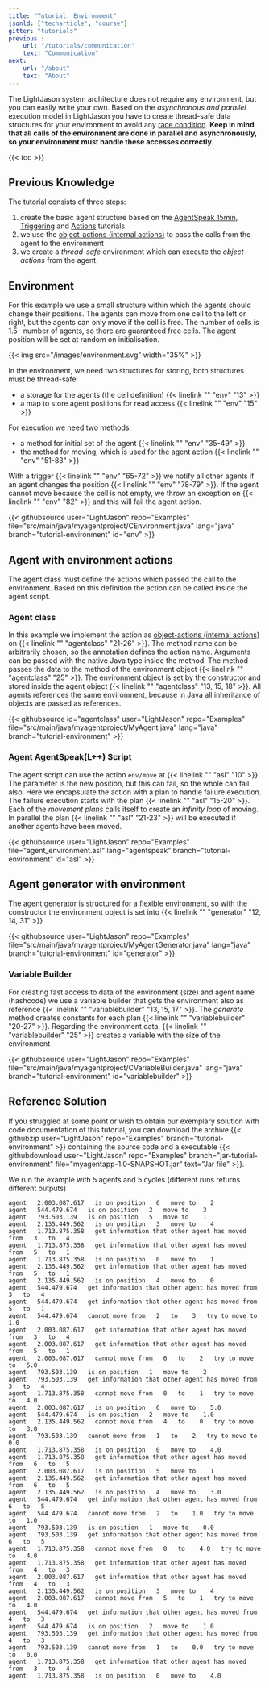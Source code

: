 ```yaml
---
title: "Tutorial: Environment"
jsonld: ["techarticle", "course"]
gitter: "tutorials"
previous :
    url: "/tutorials/communication"
    text: "Communication"  
next:
    url: "/about"
    text: "About"          
---
```



The LightJason system architecture does not require any environment, but you can easily write your own. Based on the _asynchronous and parallel_ execution model in LightJason you have to create thread-safe data structures for your environment to avoid any [race condition](https://en.wikipedia.org/wiki/Race_condition).
__Keep in mind that all calls of the environment are done in parallel and asynchronously, so your environment must handle these accesses correctly.__

{{< toc >}}

## Previous Knowledge

The tutorial consists of three steps:

1. create the basic agent structure based on the [AgentSpeak 15min](/tutorials/agentspeak-in-fifteen-minutes/), [Triggering](/tutorials/trigger/) and [Actions](/tutorials/actions/) tutorials
2. we use the [object-actions (internal actions)](/tutorials/actions/#object-actions-internal-actions) to pass the calls from the agent to the environment
3. we create a _thread-safe_ environment which can execute the _object-actions_ from the agent.


## Environment

For this example we use a small structure within which the agents should change their positions. The agents can move from one cell to the left or right, but the agents can only move if the cell is free. The number of cells is $1.5 \cdot \text{number of agents}$, so there are guaranteed free cells. The agent position will be set at random on initialisation.

{{< img src="/images/environment.svg" width="35%" >}}

In the environment, we need two structures for storing, both structures must be thread-safe:

* a storage for the agents (the cell definition) {{< linelink "" "env" "13" >}}
* a map to store agent positions for read access {{< linelink "" "env" "15" >}}

For execution we need two methods:

* a method for initial set of the agent {{< linelink "" "env" "35-49" >}}
* the method for moving, which is used for the agent action {{< linelink "" "env" "51-83" >}}

With a trigger {{< linelink "" "env" "65-72" >}} we notify all other agents if an agent changes the position {{< linelink "" "env" "78-79" >}}. If the agent cannot move because the cell is not empty, we throw an exception on {{< linelink "" "env" "82" >}} and this will fail the agent action.

<!-- htmlmin:ignore -->
{{< githubsource user="LightJason" repo="Examples" file="src/main/java/myagentproject/CEnvironment.java" lang="java" branch="tutorial-environment" id="env" >}}
<!-- htmlmin:ignore -->



## Agent with environment actions

The agent class must define the actions which passed the call to the environment. Based on this definition the action can be called inside the agent script.

### Agent class

In this example we implement the action as [object-actions (internal actions)](/tutorials/actions/#object-actions-internal-actions) on {{< linelink "" "agentclass" "21-26" >}}. The method name can be arbitrarily chosen, so the annotation defines the action name. Arguments can be passed with the native Java type inside the method.
The method passes the data to the method of the environment object {{< linelink "" "agentclass" "25" >}}. The environment object is set by the constructor and stored inside the agent object {{< linelink "" "agentclass" "13, 15, 18" >}}. All agents references the same environment, because in Java all inheritance of objects are passed as references.

<!-- htmlmin:ignore -->
{{< githubsource id="agentclass" user="LightJason" repo="Examples" file="src/main/java/myagentproject/MyAgent.java" lang="java" branch="tutorial-environment" >}}
<!-- htmlmin:ignore -->

### Agent AgentSpeak(L++) Script

The agent script can use the action ```env/move``` at {{< linelink "" "asl" "10" >}}. The parameter is the new position, but this can fail, so the whole can fail also. Here we encapsulate the action with a plan to handle failure execution. The failure execution starts with the plan {{< linelink "" "asl" "15-20" >}}. Each of the _movement plans_ calls itself to create an _infinity loop_ of moving. In parallel the plan {{< linelink "" "asl" "21-23" >}} will be executed if another agents have been moved.

<!-- htmlmin:ignore -->
{{< githubsource user="LightJason" repo="Examples" file="agent_environment.asl" lang="agentspeak" branch="tutorial-environment" id="asl" >}}
<!-- htmlmin:ignore -->



## Agent generator with environment

The agent generator is structured for a flexible environment, so with the constructor the environment object is set into {{< linelink "" "generator" "12, 14, 31" >}}

<!-- htmlmin:ignore -->
{{< githubsource user="LightJason" repo="Examples" file="src/main/java/myagentproject/MyAgentGenerator.java" lang="java" branch="tutorial-environment" id="generator" >}}
<!-- htmlmin:ignore -->

### Variable Builder

For creating fast access to data of the environment (size) and agent name (hashcode) we use a variable builder that gets the environment also as reference {{< linelink "" "variablebuilder" "13, 15, 17" >}}. The _generate_ method creates constants for each plan {{< linelink "" "variablebuilder" "20-27" >}}. Regarding the environment data, {{< linelink "" "variablebuilder"  "25" >}} creates a variable with the size of the environment

<!-- htmlmin:ignore -->
{{< githubsource user="LightJason" repo="Examples" file="src/main/java/myagentproject/CVariableBuilder.java" lang="java" branch="tutorial-environment" id="variablebuilder" >}}
<!-- htmlmin:ignore -->


## Reference Solution

If you struggled at some point or wish to obtain our exemplary solution with code documentation of this tutorial, you can download the archive {{< githubzip user="LightJason" repo="Examples" branch="tutorial-environment" >}} containing the source code and a executable {{< githubdownload user="LightJason" repo="Examples" branch="jar-tutorial-environment" file="myagentapp-1.0-SNAPSHOT.jar" text="Jar file" >}}.


We run the example with 5 agents and 5 cycles (different runs returns different outputs)

```commandline
agent   2.003.087.617   is on position   6   move to    2
agent   544.479.674   is on position   2   move to    3
agent   793.503.139   is on position   5   move to    1
agent   2.135.449.562   is on position   3   move to    4
agent   1.713.875.358   get information that other agent has moved from   3   to   4
agent   1.713.875.358   get information that other agent has moved from   5   to   1
agent   1.713.875.358   is on position   0   move to    1
agent   2.135.449.562   get information that other agent has moved from   5   to   1
agent   2.135.449.562   is on position   4   move to    0
agent   544.479.674   get information that other agent has moved from   3   to   4
agent   544.479.674   get information that other agent has moved from   5   to   1
agent   544.479.674   cannot move from   2   to    3   try to move to   1.0
agent   2.003.087.617   get information that other agent has moved from   3   to   4
agent   2.003.087.617   get information that other agent has moved from   5   to   1
agent   2.003.087.617   cannot move from   6   to    2   try to move to   5.0
agent   793.503.139   is on position   1   move to    2
agent   793.503.139   get information that other agent has moved from   3   to   4
agent   1.713.875.358   cannot move from   0   to    1   try to move to   4.0
agent   2.003.087.617   is on position   6   move to    5.0
agent   544.479.674   is on position   2   move to    1.0
agent   2.135.449.562   cannot move from   4   to    0   try to move to   3.0
agent   793.503.139   cannot move from   1   to    2   try to move to   0.0
agent   1.713.875.358   is on position   0   move to    4.0
agent   1.713.875.358   get information that other agent has moved from   6   to   5
agent   2.003.087.617   is on position   5   move to    1
agent   2.135.449.562   get information that other agent has moved from   6   to   5
agent   2.135.449.562   is on position   4   move to    3.0
agent   544.479.674   get information that other agent has moved from   6   to   5
agent   544.479.674   cannot move from   2   to    1.0   try to move to   1.0
agent   793.503.139   is on position   1   move to    0.0
agent   793.503.139   get information that other agent has moved from   6   to   5
agent   1.713.875.358   cannot move from   0   to    4.0   try to move to   4.0
agent   1.713.875.358   get information that other agent has moved from   4   to   3
agent   2.003.087.617   get information that other agent has moved from   4   to   3
agent   2.135.449.562   is on position   3   move to    4
agent   2.003.087.617   cannot move from   5   to    1   try to move to   4.0
agent   544.479.674   get information that other agent has moved from   4   to   3
agent   544.479.674   is on position   2   move to    1.0
agent   793.503.139   get information that other agent has moved from   4   to   3
agent   793.503.139   cannot move from   1   to    0.0   try to move to   0.0
agent   1.713.875.358   get information that other agent has moved from   3   to   4
agent   1.713.875.358   is on position   0   move to    4.0
```
